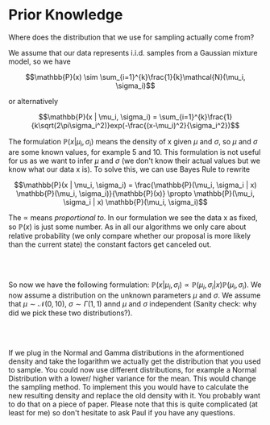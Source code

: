 # Prior Knowledge


Where does the distribution that we use for sampling actually come from?

We assume that our data represents i.i.d. samples from a Gaussian mixture model, so we have

$$\mathbb{P}(x) \sim \sum_{i=1}^{k}\frac{1}{k}\mathcal{N}(\mu_i, \sigma_i)$$

or alternatively

$$\mathbb{P}(x | \mu_i, \sigma_i) = \sum_{i=1}^{k}\frac{1}{k\sqrt(2\pi\sigma_i^2)}exp(-\frac{(x-\mu_i)^2}{\sigma_i^2})$$

The formulation $\mathbb{P}(x | \mu_i, \sigma_i)$ means the density of x given $\mu$ and $\sigma$, so $\mu$ and $\sigma$ are some known values, for example 5 and 10. This formulation is not useful for us as we want to infer $\mu$ and $\sigma$ (we don't know their actual values but we know what our data x is). To solve this, we can use Bayes Rule to rewrite

$$\mathbb{P}(x | \mu_i, \sigma_i) = \frac{\mathbb{P}(\mu_i, \sigma_i | x) \mathbb{P}(\mu_i, \sigma_i)}{\mathbb{P}(x)} \propto \mathbb{P}(\mu_i, \sigma_i | x) \mathbb{P}(\mu_i, \sigma_i)$$

The $\propto$ means *proportional to*. In our formulation we see the data x as fixed, so $\mathbb{P}(x)$ is just some number. As in all our algorithms we only care about relative probability (we only compare whether our proposal is more likely than the current state) the constant factors get canceled out.

<br/><br/>

So now we have the following formulation: $\mathbb{P}(x | \mu_i, \sigma_i) \propto \mathbb{P}(\mu_i, \sigma_i | x) \mathbb{P}(\mu_i, \sigma_i)$. We now assume a distribution on the unknown parameters $\mu$ and $\sigma$. We assume that $\mu \sim \mathcal{N}(0, 10)$, $\sigma \sim \Gamma(1, 1)$ annd $\mu$ and $\sigma$ independent (Sanity check: why did we pick these two distributions?). 

<br/><br/>

If we plug in the Normal and Gamma distributions in the aformentioned density and take the logarithm we actually get the distribution that you used to sample. You could now use different distributions, for example a Normal Distribution with a lower/ higher variance for the mean. This would change the sampling method. To implement this you would have to calculate the new resulting density and replace the old density with it. You probably want to do that on a piece of paper. Please note that this is quite complicated (at least for me) so don't hesitate to ask Paul if you have any questions. 
